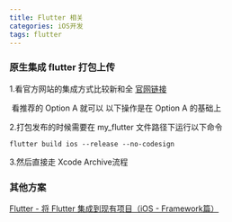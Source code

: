 ```yaml
---
title: Flutter 相关
categories: iOS开发
tags: flutter
---
```


### 原生集成 flutter 打包上传

1.看官方网站的集成方式比较新和全 [官网链接](https://flutter.dev/docs/development/add-to-app/ios/project-setup)

​	看推荐的 Option A 就可以 以下操作是在 Option A 的基础上

2.打包发布的时候需要在 my_flutter 文件路径下运行以下命令

```
flutter build ios --release --no-codesign
```

3.然后直接走 Xcode Archive流程



### 其他方案

[Flutter - 将 Flutter 集成到现有项目（iOS - Framework篇）](https://blog.csdn.net/qq_23756803/article/details/106678410)

